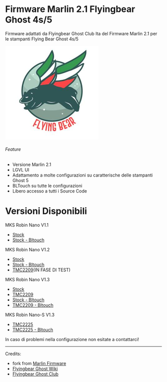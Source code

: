 # Firmware Marlin 2.1 Flyingbear Ghost 4s/5

Firmware adattati da Flyingbear Ghost Club Ita del Firmware Marlin 2.1 per le stampanti Flying Bear Ghost 4s/5


![Flyingbear Club Ita Firmware](Image/fbghostitaLogo.jpg)

###### Feature

- Versione Marlin 2.1
- LGVL UI
- Adattamento a molte configurazioni su caratterische delle stampanti Ghost 5
- BLTouch su tutte le configurazioni
- Libero accesso a tutti i Source Code

# Versioni Disponibili
MKS Robin Nano V1.1
- [Stock](https://github.com/flyingbear-club-ita/flyingbear_ghost_marlin/tree/main/MKS_Robin_Nano_V1.1/Firmware/STOCK)
- [Stock - Bltouch](https://github.com/flyingbear-club-ita/flyingbear_ghost_marlin/tree/main/MKS_Robin_Nano_V1.1/Firmware/STOCK_BLTOUCH)

MKS Robin Nano V1.2
- [Stock](https://github.com/flyingbear-club-ita/flyingbear_ghost_marlin/tree/main/MKS_Robin_Nano_V1.2/Firmware/STOCK)
- [Stock - Bltouch](https://github.com/flyingbear-club-ita/flyingbear_ghost_marlin/tree/main/MKS_Robin_Nano_V1.2/Firmware/STOCK_BLTOUCH)
- [TMC2209](https://github.com/flyingbear-club-ita/flyingbear_ghost_marlin/tree/main/MKS_Robin_Nano_V1.2/Firmware/TMC2209)(IN FASE DI TEST)

MKS Robin Nano V1.3
- [Stock](https://github.com/flyingbear-club-ita/flyingbear_ghost_marlin/tree/main/MKS_Robin_Nano_V1.3/Firmware/STOCK)
- [TMC2209](https://github.com/flyingbear-club-ita/flyingbear_ghost_marlin/tree/main/MKS_Robin_Nano_V1.3/Firmware/TMC2209)
- [Stock - Bltouch](https://github.com/flyingbear-club-ita/flyingbear_ghost_marlin/tree/main/MKS_Robin_Nano_V1.3/Firmware/STOCK-BLTOUCH) 
- [TMC2209 - Bltouch](https://github.com/flyingbear-club-ita/flyingbear_ghost_marlin/tree/main/MKS_Robin_Nano_V1.3/Firmware/TMC2209-BLTOUCH)

MKS Robin Nano-S V1.3
- [TMC2225](https://github.com/flyingbear-club-ita/flyingbear_ghost_marlin/tree/main/MKS_Robin_Nano_V1.3/Firmware/TMC2225)
- [TMC2225 - Bltouch](https://github.com/flyingbear-club-ita/flyingbear_ghost_marlin/tree/main/MKS_Robin_Nano_V1.3/Firmware/TMC2225-BLTOUCH)






In caso di problemi nella configurazione non esitate a contattarci!

---

Credits:
- fork from [Marlin Firmware](https://github.com/MarlinFirmware/Marlin)
- [Flyingbear Ghost Wiki](https://flyingbearghost.com)
- [Flyingbear Ghost Club](https://discord.gg/p2gtrKm)
